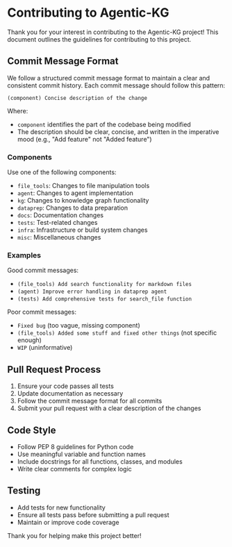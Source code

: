 # Contributing to Agentic-KG

Thank you for your interest in contributing to the Agentic-KG project! This document outlines the guidelines for contributing to this project.

## Commit Message Format

We follow a structured commit message format to maintain a clear and consistent commit history. Each commit message should follow this pattern:

```
(component) Concise description of the change
```

Where:
- `component` identifies the part of the codebase being modified
- The description should be clear, concise, and written in the imperative mood (e.g., "Add feature" not "Added feature")

### Components

Use one of the following components:

- `file_tools`: Changes to file manipulation tools
- `agent`: Changes to agent implementation
- `kg`: Changes to knowledge graph functionality
- `dataprep`: Changes to data preparation
- `docs`: Documentation changes
- `tests`: Test-related changes
- `infra`: Infrastructure or build system changes
- `misc`: Miscellaneous changes

### Examples

Good commit messages:
- `(file_tools) Add search functionality for markdown files`
- `(agent) Improve error handling in dataprep agent`
- `(tests) Add comprehensive tests for search_file function`

Poor commit messages:
- `Fixed bug` (too vague, missing component)
- `(file_tools) Added some stuff and fixed other things` (not specific enough)
- `WIP` (uninformative)

## Pull Request Process

1. Ensure your code passes all tests
2. Update documentation as necessary
3. Follow the commit message format for all commits
4. Submit your pull request with a clear description of the changes

## Code Style

- Follow PEP 8 guidelines for Python code
- Use meaningful variable and function names
- Include docstrings for all functions, classes, and modules
- Write clear comments for complex logic

## Testing

- Add tests for new functionality
- Ensure all tests pass before submitting a pull request
- Maintain or improve code coverage

Thank you for helping make this project better!
